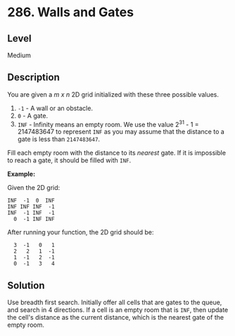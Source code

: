 # 286. Walls and Gates
## Level
Medium

## Description
You are given a *m x n* 2D grid initialized with these three possible values.

1. `-1` - A wall or an obstacle.
2. `0` - A gate.
3. `INF` - Infinity means an empty room. We use the value 2<sup>31</sup> - 1 = 2147483647 to represent `INF` as you may assume that the distance to a gate is less than `2147483647`.

Fill each empty room with the distance to its *nearest* gate. If it is impossible to reach a gate, it should be filled with `INF`.

**Example:**

Given the 2D grid:
```
INF  -1  0  INF
INF INF INF  -1
INF  -1 INF  -1
  0  -1 INF INF
```
After running your function, the 2D grid should be:
```
  3  -1   0   1
  2   2   1  -1
  1  -1   2  -1
  0  -1   3   4
```

## Solution
Use breadth first search. Initially offer all cells that are gates to the queue, and search in 4 directions. If a cell is an empty room that is `INF`, then update the cell's distance as the current distance, which is the nearest gate of the empty room.
